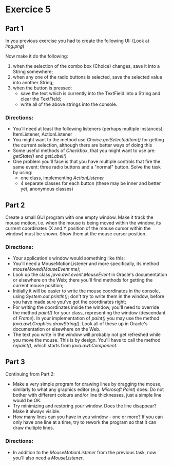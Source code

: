 # Exercice 5

## Part 1

In you previous exercise you had to create the following UI:
(Look at *img.png*)

Now make it do the following:
1. when the selection of the combo box (Choice) changes, save it into a String
somewhere;
2. when any one of the radio buttons is selected, save the selected value into another
String;
3. when the button is pressed:
    - save the text which is currently into the TextField into a String and clear the TextField;
    - write all of the above strings into the console.
### Directions:
- You'll need at least the following listeners (perhaps multiple instances): ItemListener, ActionListener
- You might want to the method use *Choice.getSelectedItem()* for getting the current selection, although there are better ways of doing this
- Some useful methods of *Checkbox*, that you might want to use are: *getState()* and *getLabel()*
- One problem you'll face is that you have multiple controls that fire the same event: three radio buttons and a "normal" button. Solve the task by using:
    - one class, implementing *ActionListener*
    - 4 separate classes for each button (these may be inner and better yet, anonymous classes)


## Part 2

Create a small GUI program with one empty window. Make it track the mouse motion, i.e. when the mouse is being moved within the window, its current coordinates (X and Y position of the mouse cursor within the window) must be shown. Show them at the mouse cursor position.
### Directions:
- Your application's window would something like this:
- You'll need a MouseMotionListener and more specifically, its method *mouseMoved(MouseEvent me)*;
- Look up the class *java.awt.event.MouseEvent* in Oracle's documentation or elsewhere on the Web; there you'll find methods for getting the current mouse position;
- Initially it will be easier to write the mouse coordinates in the console, using *System.out.println()*; don't try to write them in the window, before you have made sure you've got the coordinates right;
- For writing the coordinates inside the window, you'll need to override the method *paint()* for your class, representing the window (descendant of *Frame*). In your implementation of *paint()* you may use the method *java.awt.Graphics.drawString()*. Look all of these up in Oracle's documentation or elsewhere on the Web.
- The text you write in the window will probably not get refreshed while you move the mouse. This is by design. You'll have to call the method *repaint()*, which starts from *java.awt.Component*.

## Part 3

Continuing from Part 2:
- Make a very simple program for drawing lines by dragging the mouse, similarly to what any graphics editor (e.g. *Microsoft Paint*) does. Do not bother with different colours and/or line thicknesses, just a simple line would be OK.
- Try minimizing and restoring your window. Does the line disappear? Make it always visible.
- How many lines can you have in you window - one or more? If you can only have one line at a time, try to rework the program so that it can draw multiple lines.
### Directions:
- In addition to the *MouseMotionListener* from the previous task, now you'll also need a *MouseListener*.
